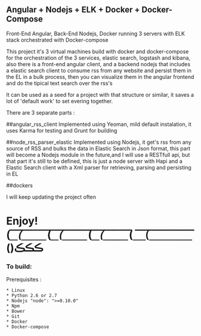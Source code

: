 ## Angular + Nodejs + ELK + Docker + Docker-Compose
Front-End Angular, Back-End Nodejs, Docker running 3 servers with ELK stack orchestrated with Docker-compose

This project it's 3 virtual machines build with docker and docker-compose for the orchestration of the 3 services, elastic search, logstash and kibana, also there is a front-end angular client, and a backend nodejs that includes a elastic search client to consume rss from any website and persist them in the EL in a bulk process, then you can visualize them in the angular frontend and do the tipical text search over the rss's

It can be used as a seed for a project with that structure or similar, it saves a lot of 'default work' to set evering together.

There are 3 separate parts :

##angular_rss_client
Implemented using Yeoman, mild default instalation, it uses Karma for testing and Grunt for building

##node_rss_parser_elastic
Implemented using Nodejs, it get's rss from any source of RSS and bulks the data in Elastic Search in Json format, this part will become a Nodejs module in the future,and I will use a RESTfull api, but that part it's still to be defined, this is just a node server with Hapi and a Elastic Search client with a Xml parser for retrieving, parsing and persisting in EL

##dockers

I will keep updating the project often

Enjoy!  (_̅_̅_̅(̅_̅_̅_̅_̅_̅_̅_(_̅_̅_̅(̅_̅_̅_̅_̅_̅_̅_(_̅_̅_̅(̅_̅_̅_̅_̅_̅_̅_(_̅_̅_̅(̅_̅_̅_̅_̅_̅_̅_̅_̅_̅_̅()ڪڪڪ
===

### To build:

Prerequisites :

    * Linux
    * Python 2.6 or 2.7
    * Nodejs "node": ">=0.10.0"
    * Npm
    * Bower
    * Git
    * Docker
    * Docker-compose
